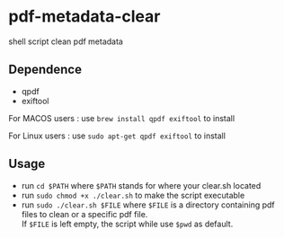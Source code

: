# pdf-metadata-clear
shell script clean pdf metadata

## Dependence 
- qpdf
- exiftool

For MACOS users : use `brew install qpdf exiftool` to install

For Linux users : use `sudo apt-get qpdf exiftool` to install

## Usage  
* run `cd $PATH` where `$PATH` stands for where your clear.sh located
* run `sudo chmod +x ./clear.sh` to make the script executable 
* run `sudo ./clear.sh $FILE` where `$FILE` is a directory containing pdf files to clean or a specific pdf file.  
  If `$FILE` is left empty, the script while use `$pwd` as default.

